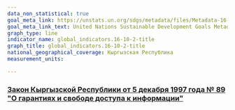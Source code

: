 ```yaml
---
data_non_statistical: true
goal_meta_link: https://unstats.un.org/sdgs/metadata/files/Metadata-16-10-02.pdf
goal_meta_link_text: United Nations Sustainable Development Goals Metadata (pdf 1361kB)
graph_type: line
indicator_name: global_indicators.16-10-2-title
graph_title: global_indicators.16-10-2-title
national_geographical_coverage: Кыргызская Республика
measurement_units: 

---
```

### [Закон Кыргызской Республики от 5 декабря 1997 года № 89 "О гарантиях и свободе доступа к информации"](http://cbd.minjust.gov.kg/act/view/ru-ru/589)
